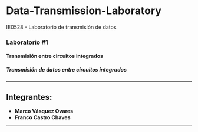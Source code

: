 # Data-Transmission-Laboratory
IE0528 - Laboratorio de transmisión de datos 

### Laboratorio #1
#### Transmisión entre circuitos integrados
##### Transmisión de datos entre circuitos integrados

---
## Integrantes:
+ **Marco Vásquez Ovares**
+ **Franco Castro Chaves**
---
